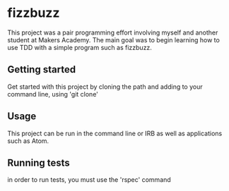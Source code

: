 # fizzbuzz 

This project was a pair programming effort involving myself and another student at Makers Academy. The main goal was to begin learning how to use TDD with a simple program such as fizzbuzz.

## Getting started

Get started with this project by cloning the path and adding to your command line, using 'git clone'


## Usage

This project can be run in the command line or IRB as well as applications such as Atom.


## Running tests

in order to run tests, you must use the 'rspec' command
